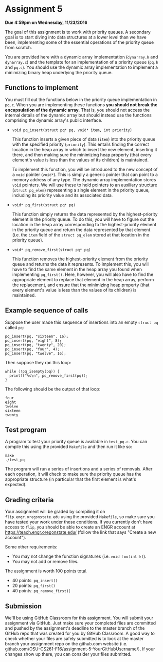 # Assignment 5

**Due 4:59pm on Wednesday, 11/23/2016**

The goal of this assignment is to work with priority queues.  A secondary goal is to start diving into data structures at a lower level than we have been, implementing some of the essential operations of the priority queue from scratch.

You are provided here with a dynamic array implementation (`dynarray.h` and `dynarray.c`) and the template for an implementation of a priority queue (`pq.h` and `pq.c`).  You should use the dynamic array implementation to implement a minimizing binary heap underlying the priority queue.

## Functions to implement

You must fill out the functions below in the priority queue implementation in `pq.c`.  When you are implementing these functions **you should not break the encapsulation of the dynamic array.**  That is, you should not access the internal details of the dynamic array but should instead use the functions comprising the dynamic array's public interface.

  * `void pq_insert(struct pq* pq, void* item, int priority)`

    This function inserts a given piece of data (`item`) into the priority queue with the specified priority (`priority`).  This entails finding the correct location in the heap array in which to insert the new element, inserting it there, and then making sure the minimizing heap property (that every element's value is less than the values of its children) is maintained.

    To implement this function, you will be introduced to the new concept of a `void` pointer (`void*`).  This is simply a generic pointer that can point to a memory address of any type.  The dynamic array implementation stores `void` pointers.  We will use these to hold pointers to an auxiliary structure (`struct pq_elem`) representing a single element in the priority queue, including its priority value and its associated data.

  * `void* pq_first(struct pq* pq)`

    This function simply returns the data represented by the highest-priority element in the priority queue.  To do this, you will have to figure out the location in the heap array corresponding to the highest-priority element in the priority queue and return the data represented by that element (i.e. the `item` field of the `struct pq_elem` stored at that location in the priority queue).

  * `void* pq_remove_first(struct pq* pq)`

    This function removes the highest-priority element from the priority queue and returns the data it represents.  To implement this, you will have to find the same element in the heap array you found when implementing `pq_first()`.  Here, however, you will also have to find the appropriate element to replace that element in the heap array, perform the replacement, and ensure that the minimizing heap property (that every element's value is less than the values of its children) is maintained.

## Example sequence of calls

Suppose the user made this sequence of insertions into an empty `struct pq` called `pq`:
```
pq_insert(pq, "sixteen", 16);
pq_insert(pq, "eight", 8);
pq_insert(pq, "twenty", 20);
pq_insert(pq, "four", 4);
pq_insert(pq, "twelve", 16);
```

Then suppose they ran this loop:
```
while (!pq_isempty(pq)) {
  printf("%s\n", pq_remove_first(pq));
}
```

The following should be the output of that loop:
```
four
eight
twelve
sixteen
twenty
```

## Test program

A program to test your priority queue is available in `test_pq.c`.  You can compile this using the provided `Makefile` and then run it like so:
```
make
./test_pq
```
The program will run a series of insertions and a series of removals.  After each operation, it will check to make sure the priority queue has the appropriate structure (in particular that the first element is what's expected).

## Grading criteria

Your assignment will be graded by compiling it on `flip.engr.oregonstate.edu` using the provided `Makefile`, so make sure you have tested your work under those conditions.  If you currently don't have access to `flip`, you should be able to create an ENGR account at https://teach.engr.oregonstate.edu/ (follow the link that says "Create a new account").

Some other requirements:
  * You may not change the function signatures (i.e. `void foo(int k)`).
  * You may not add or remove files.

The assignment is worth 100 points total.

  * 40 points: `pq_insert()`
  * 20 points: `pq_first()`
  * 40 points: `pq_remove_first()`

## Submission

We'll be using GitHub Classroom for this assignment. You will submit your assignment via GitHub. Just make sure your completed files are committed and pushed by the assignment's deadline to the master branch of the GitHub repo that was created for you by GitHub Classroom. A good way to check whether your files are safely submitted is to look at the master branch your assignment repo on the github.com website (i.e. github.com/OSU-CS261-F16/assignment-5-YourGitHubUsername/). If your changes show up there, you can consider your files submitted.
